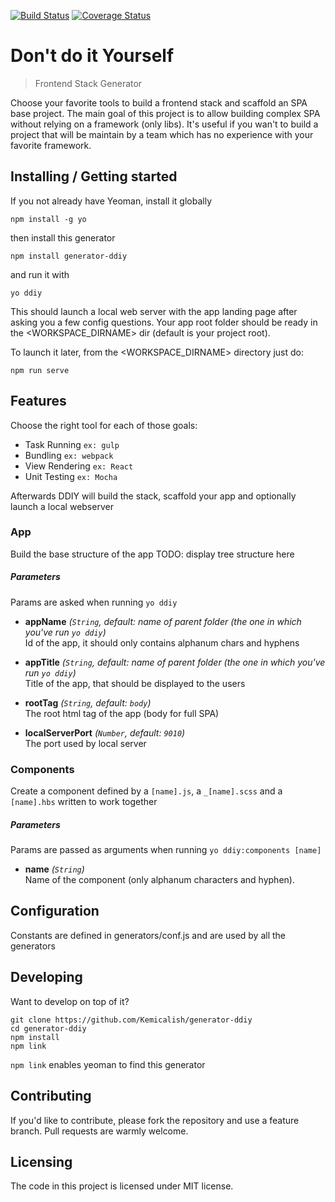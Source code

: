 [![Build Status](https://travis-ci.org/Kemicalish/generator-ddiy.svg?branch=master)](https://travis-ci.org/Kemicalish/generator-ddiy)
[![Coverage Status](https://coveralls.io/repos/github/Kemicalish/generator-ddiy/badge.svg?branch=master)](https://coveralls.io/github/Kemicalish/generator-ddiy?branch=master)

# Don't do it Yourself
> Frontend Stack Generator

Choose your favorite tools to build a frontend stack and scaffold an SPA base project.
The main goal of this project is to allow building complex SPA without relying on a framework (only libs).
It's useful if you wan't to build a project that will be maintain by a team which has no experience with your favorite framework. 

## Installing / Getting started

If you not already have Yeoman, install it globally
```shell
npm install -g yo
```

then install this generator
```shell
npm install generator-ddiy
```

and run it with
```shell
yo ddiy
```
This should launch a local web server with the app landing page after asking you a few config questions.
Your app root folder should be ready in the <WORKSPACE_DIRNAME> dir (default is your project root). 

To launch it later, from the <WORKSPACE_DIRNAME> directory just do:
```shell
npm run serve
```

## Features

Choose the right tool for each of those goals:
* Task Running `ex: gulp`
* Bundling `ex: webpack`
* View Rendering `ex: React`
* Unit Testing `ex: Mocha`

Afterwards DDIY will build the stack, scaffold your app and optionally launch a local webserver

### App
Build the base structure of the app
TODO: display tree structure here

##### Parameters 
Params are asked when running `yo ddiy`

* **appName** _(`String`, default: name of parent folder (the one in which you've run `yo ddiy`)_  
	Id of the app, it should only contains alphanum chars and hyphens

* **appTitle** _(`String`, default: name of parent folder (the one in which you've run `yo ddiy`)_  
	Title of the app, that should be displayed to the users
* **rootTag** _(`String`, default: `body`)_  
	The root html tag of the app (body for full SPA)
* **localServerPort** _(`Number`, default: `9010`)_  
	The port used by local server

### Components
Create a component defined by a `[name].js`, a `_[name].scss` and a `[name].hbs` written to work together

##### Parameters
Params are passed as arguments when running `yo ddiy:components [name]`

* **name** _(`String`)_  
	Name of the component (only alphanum characters and hyphen).

	
## Configuration
Constants are defined in generators/conf.js and are used by all the generators

## Developing

Want to develop on top of it?

```shell
git clone https://github.com/Kemicalish/generator-ddiy
cd generator-ddiy
npm install
npm link 
```
`npm link` enables yeoman to find this generator

## Contributing
If you'd like to contribute, please fork the repository and use a feature
branch. Pull requests are warmly welcome.

## Licensing

The code in this project is licensed under MIT license.